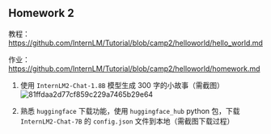## Homework 2

教程： https://github.com/InternLM/Tutorial/blob/camp2/helloworld/hello_world.md

作业： https://github.com/InternLM/Tutorial/blob/camp2/helloworld/homework.md

1. 使用 `InternLM2-Chat-1.8B` 模型生成 300 字的小故事（需截图）![81ffdaa2d77cf859c229a7465b29e64](D:\AllProject\hw4InternLM\hw2\81ffdaa2d77cf859c229a7465b29e64.png)

2. 熟悉 `huggingface` 下载功能，使用 `huggingface_hub` python 包，下载 `InternLM2-Chat-7B` 的 `config.json` 文件到本地（需截图下载过程）


